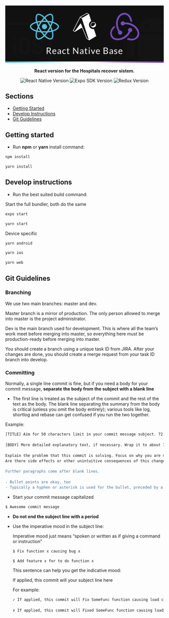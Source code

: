 <!-- Title -->
[![React Native Base](/.gh-assets/header.jpg)](https://github.com/fviazzi/react-native-base)

<!-- Header -->
<p align="center">
  <b></b>
  <b>React version for the Hospitals recover sistem.</b>
  <br />
</p>

<!-- Badges -->
<p align="center">
  <!-- React Native -->
  <img alt="React Native Version" longdesc="React Version" src="https://img.shields.io/badge/react--native-v0.6-61DBFB" />
  <!-- Expo
  <img alt="Expo Version" longdesc="Expo Version" src="https://img.shields.io/badge/expo-v39.0.4-4630EB" />
  -->
  <img alt="Expo SDK Version" longdesc="Expo SDK Version" src="https://img.shields.io/badge/expo--sdk-v39.0.4-4630EB" />
  <!-- React Redux -->
  <img alt="Redux Version" longdesc="Redux Version" src="https://img.shields.io/badge/react--redux-v7.2-764abc" />
</p>

<!-- Body -->
## Sections

- [Getting Started](#getting-started)
- [Develop Instructions](#develop-instructions)
- [Git Guidelines](#git-guidelines)

## Getting started

- Run <b>npm</b> or <b>yarn</b> install command:

```sh
npm install
```

```sh
yarn install
```

## Develop instructions

- Run the best suited build command:

Start the full bundler, both do the same

```sh
expo start
```

```sh
yarn start
```

Device specific

```sh
yarn android
```

```sh
yarn ios
```

```sh
yarn web
```

## Git Guidelines

### Branching

We use two main branches: master and dev.

Master branch is a mirror of production. The only person allowed to merge into master is the project administrator.

Dev is the main branch used for development. This is where all the team’s work meet before merging into master, so everything here must be production-ready before merging into master.

You should create a branch using a unique task ID from JIRA. After your changes are done, you should create a merge request from your task ID branch into develop.

### Committing

Normally, a single line commit is fine, but if you need a body for your commit message, <b>separate the body from the subject with a blank line</b>

* The first line is treated as the subject of the commit and the rest of the text as the body. The blank line separating the summary from the body is critical (unless you omit the body entirely); various tools like log, shortlog and rebase can get confused if you run the two together.

Example:

```sh
[TITLE] Aim for 50 characters limit in your commit message subject. 72 is the hard limit.

[BODY] More detailed explanatory text, if necessary. Wrap it to about 72 characters or so.

Explain the problem that this commit is solving. Focus on why you are making this change as opposed to how (the code explains that).
Are there side effects or other unintuitive consequences of this change? Here's the place to explain them.

Further paragraphs come after blank lines.

- Bullet points are okay, too
- Typically a hyphen or asterisk is used for the bullet, preceded by a single space, with blank lines in between, but conventions vary here
```

* Start your commit message capitalized
```sh
$ Awesome commit message
```

* <b>Do not end the subject line with a period</b>

* Use the imperative mood in the subject line:

  Imperative mood just means “spoken or written as if giving a command or instruction”

  ```sh
  $ Fix function x causing bug x
  ```

  ```sh
  $ Add feature x for to do function x
  ```

  This sentence can help you get the indicative mood:

  If applied, this commit will your subject line here

  For example:

  ```diff
  ✓ If applied, this commit will Fix SomeFunc function causing load crash

  ✗ If applied, this commit will Fixed SomeFunc function causing load crash
  ```